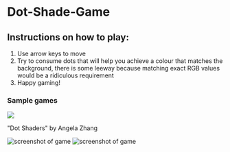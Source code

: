 # Dot-Shade-Game

## Instructions on how to play:

1.	Use arrow keys to move
2.	Try to consume dots that will help you achieve a colour that matches the background, there is some leeway because matching exact RGB values would be a ridiculous requirement
3.	Happy gaming!

### Sample games
[<img src="https://drive.google.com/file/d/19yDbwbkKXNd7ScB2f1dRfZMJoKlOC9AN/uc?usp=sharing">](http://www.openprocessing.org/sketch/840127)

"Dot Shaders" by Angela Zhang

![screenshot of game](https://github.com/xxxzhangxxx/Dot_Shade_Game/blob/master/images/2%2010.38.32%20AM.png)
![screenshot of game](https://github.com/xxxzhangxxx/Dot_Shade_Game/blob/master/images/1%2010.38.32%20AM.png)

<!---
![screenshot of game](https://github.com/xxxzhangxxx/Dot_Shade_Game/blob/master/images/3%2010.38.32%20AM.png)
-->
